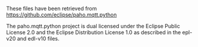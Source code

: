 These files have been retrieved from https://github.com/eclipse/paho.mqtt.python

The paho.mqtt.python project is dual licensed under the Eclipse Public License 2.0 and the
Eclipse Distribution License 1.0 as described in the epl-v20 and edl-v10 files.
